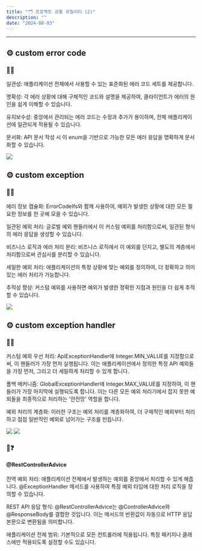 ```yaml
---
title: "🗂️ 프로젝트 공통 유틸리티 (2)"
description: ""
date: "2024-08-03"
---
```


---

## ⚙️ custom error code

### 🤔❔

일관성:
애플리케이션 전체에서 사용할 수 있는 표준화된 에러 코드 세트를 제공합니다.

명확성:
각 에러 상황에 대해 구체적인 코드와 설명을 제공하여, 클라이언트가 에러의 원인을 쉽게 이해할 수 있습니다.

유지보수성:
중앙에서 관리되는 에러 코드는 수정과 추가가 용이하며, 전체 애플리케이션에 일관되게 적용될 수 있습니다.

문서화:
API 문서 작성 시 이 enum을 기반으로 가능한 모든 에러 응답을 명확하게 문서화할 수 있습니다.

![](https://velog.velcdn.com/images/leemiyeonn/post/219f0265-92e7-4265-b54f-f42ed6041f01/image.png)

## ⚙️ custom exception

### 🤔❔

에러 정보 캡슐화:
ErrorCodeIfs와 함께 사용하여, 예외가 발생한 상황에 대한 모든 필요한 정보를 한 곳에 모을 수 있습니다.

일관된 예외 처리:
글로벌 예외 핸들러에서 이 커스텀 예외를 처리함으로써, 일관된 형식의 에러 응답을 생성할 수 있습니다.

비즈니스 로직과 에러 처리 분리:
비즈니스 로직에서 이 예외를 던지고, 별도의 계층에서 처리함으로써 관심사를 분리할 수 있습니다.

세밀한 예외 처리:
애플리케이션의 특정 상황에 맞는 예외를 정의하여, 더 정확하고 의미 있는 에러 처리가 가능합니다.

추적성 향상:
커스텀 예외를 사용하면 예외가 발생한 정확한 지점과 원인을 더 쉽게 추적할 수 있습니다.

![](https://velog.velcdn.com/images/leemiyeonn/post/43c5c92d-c980-4fbd-8b26-e2671978133b/image.png)

## ⚙️ custom exception handler

### 🤔❔

커스텀 예외 우선 처리:
ApiExceptionHandler에 Integer.MIN_VALUE를 지정함으로써, 이 핸들러가 가장 먼저 실행됩니다.
이는 애플리케이션에서 정의한 특정 API 예외들을 가장 먼저, 그리고 더 세밀하게 처리할 수 있게 합니다.

폴백 메커니즘:
GlobalExceptionHandler에 Integer.MAX_VALUE를 지정하여, 이 핸들러가 가장 마지막에 실행되도록 합니다.
이는 다른 모든 예외 처리기에서 잡지 못한 예외들을 최종적으로 처리하는 '안전망' 역할을 합니다.

예외 처리의 계층화:
이러한 구조는 예외 처리를 계층화하여, 더 구체적인 예외부터 처리하고 점점 일반적인 예외로 넘어가는 구조를 만듭니다.

![](https://velog.velcdn.com/images/leemiyeonn/post/edddf9e6-37d0-4f08-894d-8ba1489f98b1/image.png)
![](https://velog.velcdn.com/images/leemiyeonn/post/d25ac4df-3aa6-402a-974b-09fd37f69f81/image.png)

### 🤔❓

#### @RestControllerAdvice

전역 예외 처리:
애플리케이션 전체에서 발생하는 예외를 중앙에서 처리할 수 있게 해줍니다.
@ExceptionHandler 메서드를 사용하여 특정 예외 타입에 대한 처리 로직을 정의할 수 있습니다.

REST API 응답 형식:
@RestControllerAdvice는 @ControllerAdvice와 @ResponseBody를 결합한 것입니다.
이는 메서드의 반환값이 자동으로 HTTP 응답 본문으로 변환됨을 의미합니다.

애플리케이션 전체 범위:
기본적으로 모든 컨트롤러에 적용됩니다.
특정 패키지나 클래스에만 적용되도록 설정할 수도 있습니다.
